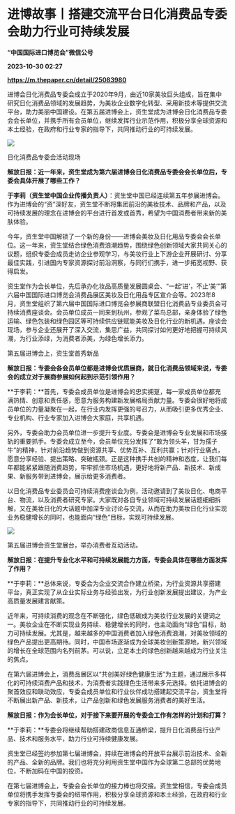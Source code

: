 # 进博故事丨搭建交流平台日化消费品专委会助力行业可持续发展
**“中国国际进口博览会”微信公号**

**2023-10-30 02:27**

**https://m.thepaper.cn/detail/25083980**

进博会日化消费品专委会成立于2020年9月，由近10家美妆巨头组成，旨在集中研究日化消费品领域的发展趋势，为美妆企业数字化转型、采用新技术等提供交流平台，助力美丽中国建设。在第五届进博会上，资生堂成为进博会日化消费品专委会会长单位，并携手所有会员单位，继续发挥行业示范作用，积极分享全球资源和本土经验，在政府和行业专家的指导下，共同推动行业的可持续发展。

![](https://imagecloud.thepaper.cn/thepaper/image/275/881/26.png)

日化消费品专委会活动现场

**解放日报：近一年来，资生堂成为第六届进博会日化消费品专委会会长单位后，专委会具体开展了哪些工作？**

**于李莉（资生堂中国企业传播负责人）**：资生堂中国已经连续第五年参展进博会。作为进博会的“资”深好友，资生堂不断将集团前沿的美妆技术、品牌和产品，以及可持续发展的理念在进博会的平台进行首发或首秀，希望为中国消费者带来新的美肤体验。

今年，资生堂中国解锁了一个新的身份——进博会美妆及日化用品专委会会长单位。这一年来，资生堂结合绿色消费浪潮趋势，围绕绿色创新领域大家共同关心的议题，组织专委会成员走访企业参观学习，与美妆行业上下游企业开展研讨、分享最佳实践，引进国内专家资源探讨前沿洞察，与同行们携手，进一步拓宽视野、获得启发。

资生堂作为会长单位，先后承办化妆品高质量发展圆桌会、“一起‘进’，不止‘美’”第六届中国国际进口博览会消费品展区美妆及日化用品专区宣介会等。2023年8月，资生堂组织了第六届中国国际进口博览会参展商联盟日化消费品专业委员会可持续消费座谈会。会员单位成员一同来到杭州，参观了菜鸟总部，亲身体验了绿色运输、绿色包装和绿色园区等可持续供应链赋能美妆及日化行业的新机遇。座谈会现场，参与企业还展开了深入交流，集思广益，共同探讨如何更好地把握可持续风潮，为行业添绿，为消费者添美，为绿色增长添力。

第五届进博会上，资生堂首秀新品

**解放日报：专委会各会员单位都是进博会优质展商，就日化消费品领域来说，专委会的成立对于展商参展如何起到示范引领作用？**

**于李莉：**首先，专委会成员单位是进博会的忠实拥趸，每一家成员单位都充满热情、创意和责任感，愿意为服务构建新发展格局贡献力量。专委会很好地将成员单位的力量凝聚在一起，在行业内发挥更强的号召力，从而吸引更多优秀企业、专业机构、行业专家加入进博会大家庭，共享机遇。

另外，专委会助力会员单位进一步提升专业度。专委会是进博会专业发展和市场接轨的重要抓手。专委会成立至今，会员单位充分发挥了“敢为领头羊，甘为孺子牛”的精神，针对前沿趋势做到资源共享、优势互补、互利共赢；针对行业痛点，愿意分享经验、提出策略、突破瓶颈。正是这种携手共创的精神和态度，让我们每年都能紧紧跟随消费趋势，牢牢抓住市场机遇，更好地将新产品、新技术、新成果、新服务带到进博会，展示给更多消费者。

以日化消费品专业委员会可持续消费座谈会为例，活动邀请到了美妆日化、电商平台、物流，以及消费者研究专家。大家既对各自专业领域可持续发展话题细细拆解，又在美妆日化的大话题中加深专业讨论与交流，从而在助力美妆日化行业实现业务稳健增长的同时，也能面向“绿色”目标，实现可持续发展。

![](https://imagecloud.thepaper.cn/thepaper/image/276/196/353.png)

第五届进博会资生堂展台，举办消费者互动活动。

**解放日报：在提升专业化水平和可持续发展能力方面，专委会具体在哪些方面发挥了作用？**

**于李莉：**总体来说，专委会为企业交流合作建立桥梁，为行业资源共享搭建平台，真正实现了从企业实际业务与经验出发，为行业创新发展提出建议，为产业高质量发展建言献策。

近年来，可持续消费的观念在不断强化，绿色低碳成为美妆行业发展的关键词之一。美妆企业在不断实现业务持续、稳健增长的同时，也主动面向“绿色”目标，助力可持续发展。尤其是，越来越多的中国消费者加入绿色消费浪潮，对美妆领域的绿色产品提出更高期待。同时，中国市场逐渐成为全球美妆创新策源地，新兴领域的增长在全球范围内名列前茅。可以说，立足本土的绿色创新越来越成为行业关注的焦点。

在第六届进博会上，消费品展区以“共创美好绿色健康生活”为主题，通过展示多样化的可持续消费产品和技术，为消费者实践绿色生活带来多元选择。依托进博会的聚首效应和联动效应，专委会成员单位和行业伙伴成功搭建起交流平台，资生堂将不断展出新产品、新技术，让产品创新和绿色发展服务消费者的美好生活。

**解放日报：作为会长单位，对于接下来要开展的专委会工作有怎样的计划和打算？**

**于李莉：**专委会将继续帮助搭建政商信息互通桥梁，提升日化消费品行业产品、技术和服务水平，助力行业可持续健康发展。

资生堂已经签约参加第七届进博会，持续在进博会的开放平台展示前沿技术、全新的产品、全新的品牌。我们也将充分利用资生堂中国作为全球第二总部的优势地位，不断加码在中国的投资。

在第七届进博会上，专委会会长单位的接力棒也将交接。资生堂相信，专委会成员单位将携手发挥专委会的纽带作用，积极分享全球资源和本土经验，在政府和行业专家的指导下，共同推动行业的可持续发展。